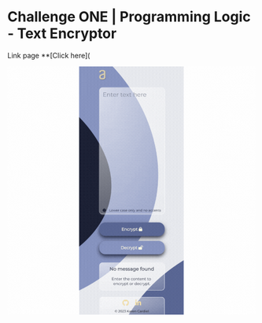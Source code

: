 # Challenge ONE | Programming Logic - Text Encryptor

Link page **[Click here](

![GIF](https://github.com/karencardiel/encryptor-text/blob/main/imagenes/ss.gif)

